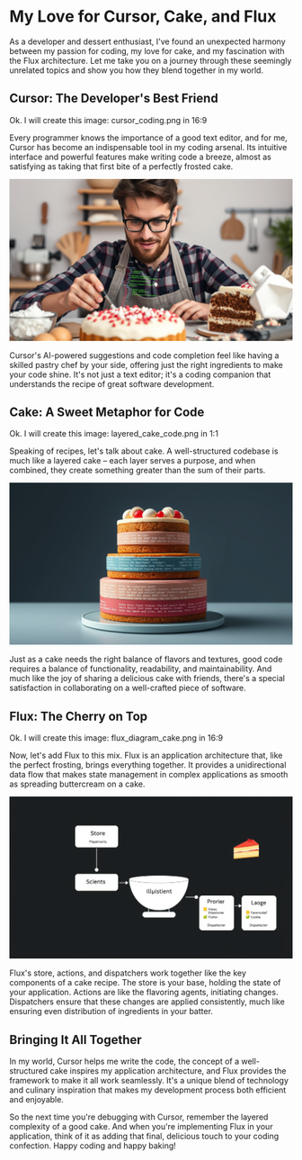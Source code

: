 # My Love for Cursor, Cake, and Flux

As a developer and dessert enthusiast, I've found an unexpected harmony between my passion for coding, my love for cake, and my fascination with the Flux architecture. Let me take you on a journey through these seemingly unrelated topics and show you how they blend together in my world.

## Cursor: The Developer's Best Friend

Ok. I will create this image: cursor_coding.png in 16:9

Every programmer knows the importance of a good text editor, and for me, Cursor has become an indispensable tool in my coding arsenal. Its intuitive interface and powerful features make writing code a breeze, almost as satisfying as taking that first bite of a perfectly frosted cake.

![Cursor in action](cursor_coding.png)

Cursor's AI-powered suggestions and code completion feel like having a skilled pastry chef by your side, offering just the right ingredients to make your code shine. It's not just a text editor; it's a coding companion that understands the recipe of great software development.

## Cake: A Sweet Metaphor for Code

Ok. I will create this image: layered_cake_code.png in 1:1

Speaking of recipes, let's talk about cake. A well-structured codebase is much like a layered cake – each layer serves a purpose, and when combined, they create something greater than the sum of their parts.

![Layered cake representing code structure](layered_cake_code.png)

Just as a cake needs the right balance of flavors and textures, good code requires a balance of functionality, readability, and maintainability. And much like the joy of sharing a delicious cake with friends, there's a special satisfaction in collaborating on a well-crafted piece of software.

## Flux: The Cherry on Top

Ok. I will create this image: flux_diagram_cake.png in 16:9

Now, let's add Flux to this mix. Flux is an application architecture that, like the perfect frosting, brings everything together. It provides a unidirectional data flow that makes state management in complex applications as smooth as spreading buttercream on a cake.

![Flux architecture diagram with cake elements](flux_diagram_cake.png)

Flux's store, actions, and dispatchers work together like the key components of a cake recipe. The store is your base, holding the state of your application. Actions are like the flavoring agents, initiating changes. Dispatchers ensure that these changes are applied consistently, much like ensuring even distribution of ingredients in your batter.

## Bringing It All Together

In my world, Cursor helps me write the code, the concept of a well-structured cake inspires my application architecture, and Flux provides the framework to make it all work seamlessly. It's a unique blend of technology and culinary inspiration that makes my development process both efficient and enjoyable.

So the next time you're debugging with Cursor, remember the layered complexity of a good cake. And when you're implementing Flux in your application, think of it as adding that final, delicious touch to your coding confection. Happy coding and happy baking!
